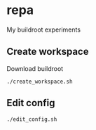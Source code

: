 repa
====

My buildroot experiments

## Create workspace

Download buildroot

    ./create_workspace.sh

## Edit config

    ./edit_config.sh
